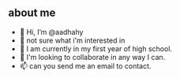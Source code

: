  about me
- 
-   👋 Hi, I’m @aadhahy
- 👀 not sure what i'm interested in
- 🌱  I am currently in my first year of high school.
- 💞️ I'm looking to collaborate in any way I can.
- 📫 can you send me an email to contact.

<!---
aadhahy/aadhahy is a ✨ special ✨ repository because its `README.md` (this file) appears on your GitHub profile.
You can click the Preview link to take a look at your changes.
--->
